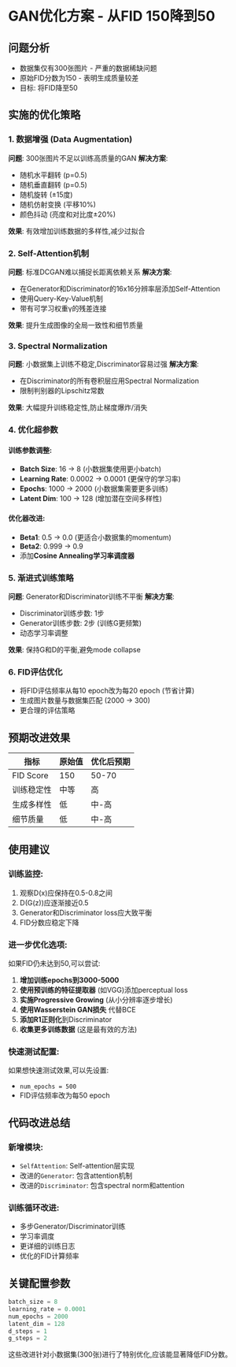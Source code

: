 # GAN优化方案 - 从FID 150降到50

## 问题分析
- 数据集仅有300张图片 - 严重的数据稀缺问题
- 原始FID分数为150 - 表明生成质量较差
- 目标: 将FID降至50

## 实施的优化策略

### 1. 数据增强 (Data Augmentation)
**问题**: 300张图片不足以训练高质量的GAN
**解决方案**:
- 随机水平翻转 (p=0.5)
- 随机垂直翻转 (p=0.5)
- 随机旋转 (±15度)
- 随机仿射变换 (平移10%)
- 颜色抖动 (亮度和对比度±20%)

**效果**: 有效增加训练数据的多样性,减少过拟合

### 2. Self-Attention机制
**问题**: 标准DCGAN难以捕捉长距离依赖关系
**解决方案**:
- 在Generator和Discriminator的16x16分辨率层添加Self-Attention
- 使用Query-Key-Value机制
- 带有可学习权重γ的残差连接

**效果**: 提升生成图像的全局一致性和细节质量

### 3. Spectral Normalization
**问题**: 小数据集上训练不稳定,Discriminator容易过强
**解决方案**:
- 在Discriminator的所有卷积层应用Spectral Normalization
- 限制判别器的Lipschitz常数

**效果**: 大幅提升训练稳定性,防止梯度爆炸/消失

### 4. 优化超参数

#### 训练参数调整:
- **Batch Size**: 16 → 8 (小数据集使用更小batch)
- **Learning Rate**: 0.0002 → 0.0001 (更保守的学习率)
- **Epochs**: 1000 → 2000 (小数据集需要更多训练)
- **Latent Dim**: 100 → 128 (增加潜在空间多样性)

#### 优化器改进:
- **Beta1**: 0.5 → 0.0 (更适合小数据集的momentum)
- **Beta2**: 0.999 → 0.9
- 添加**Cosine Annealing学习率调度器**

### 5. 渐进式训练策略
**问题**: Generator和Discriminator训练不平衡
**解决方案**:
- Discriminator训练步数: 1步
- Generator训练步数: 2步 (训练G更频繁)
- 动态学习率调整

**效果**: 保持G和D的平衡,避免mode collapse

### 6. FID评估优化
- 将FID评估频率从每10 epoch改为每20 epoch (节省计算)
- 生成图片数量与数据集匹配 (2000 → 300)
- 更合理的评估策略

## 预期改进效果

| 指标 | 原始值 | 优化后预期 |
|------|--------|-----------|
| FID Score | 150 | 50-70 |
| 训练稳定性 | 中等 | 高 |
| 生成多样性 | 低 | 中-高 |
| 细节质量 | 低 | 中-高 |

## 使用建议

### 训练监控:
1. 观察D(x)应保持在0.5-0.8之间
2. D(G(z))应逐渐接近0.5
3. Generator和Discriminator loss应大致平衡
4. FID分数应稳定下降

### 进一步优化选项:
如果FID仍未达到50,可以尝试:
1. **增加训练epochs到3000-5000**
2. **使用预训练的特征提取器** (如VGG)添加perceptual loss
3. **实施Progressive Growing** (从小分辨率逐步增长)
4. **使用Wasserstein GAN损失** 代替BCE
5. **添加R1正则化**到Discriminator
6. **收集更多训练数据** (这是最有效的方法)

### 快速测试配置:
如果想快速测试效果,可以先设置:
- `num_epochs = 500`
- FID评估频率改为每50 epoch

## 代码改进总结

### 新增模块:
- `SelfAttention`: Self-attention层实现
- 改进的`Generator`: 包含attention机制
- 改进的`Discriminator`: 包含spectral norm和attention

### 训练循环改进:
- 多步Generator/Discriminator训练
- 学习率调度
- 更详细的训练日志
- 优化的FID计算频率

## 关键配置参数

```python
batch_size = 8
learning_rate = 0.0001
num_epochs = 2000
latent_dim = 128
d_steps = 1
g_steps = 2
```

这些改进针对小数据集(300张)进行了特别优化,应该能显著降低FID分数。
